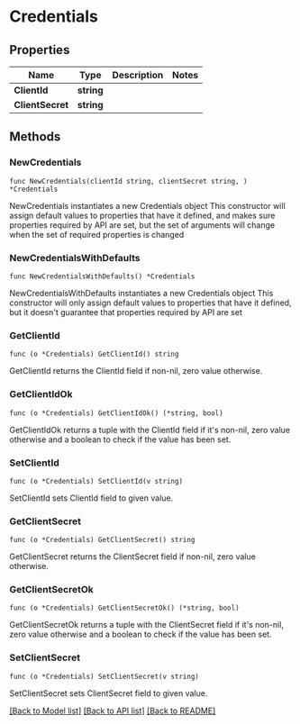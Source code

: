 # Credentials

## Properties

Name | Type | Description | Notes
------------ | ------------- | ------------- | -------------
**ClientId** | **string** |  | 
**ClientSecret** | **string** |  | 

## Methods

### NewCredentials

`func NewCredentials(clientId string, clientSecret string, ) *Credentials`

NewCredentials instantiates a new Credentials object
This constructor will assign default values to properties that have it defined,
and makes sure properties required by API are set, but the set of arguments
will change when the set of required properties is changed

### NewCredentialsWithDefaults

`func NewCredentialsWithDefaults() *Credentials`

NewCredentialsWithDefaults instantiates a new Credentials object
This constructor will only assign default values to properties that have it defined,
but it doesn't guarantee that properties required by API are set

### GetClientId

`func (o *Credentials) GetClientId() string`

GetClientId returns the ClientId field if non-nil, zero value otherwise.

### GetClientIdOk

`func (o *Credentials) GetClientIdOk() (*string, bool)`

GetClientIdOk returns a tuple with the ClientId field if it's non-nil, zero value otherwise
and a boolean to check if the value has been set.

### SetClientId

`func (o *Credentials) SetClientId(v string)`

SetClientId sets ClientId field to given value.


### GetClientSecret

`func (o *Credentials) GetClientSecret() string`

GetClientSecret returns the ClientSecret field if non-nil, zero value otherwise.

### GetClientSecretOk

`func (o *Credentials) GetClientSecretOk() (*string, bool)`

GetClientSecretOk returns a tuple with the ClientSecret field if it's non-nil, zero value otherwise
and a boolean to check if the value has been set.

### SetClientSecret

`func (o *Credentials) SetClientSecret(v string)`

SetClientSecret sets ClientSecret field to given value.



[[Back to Model list]](../README.md#documentation-for-models) [[Back to API list]](../README.md#documentation-for-api-endpoints) [[Back to README]](../README.md)


